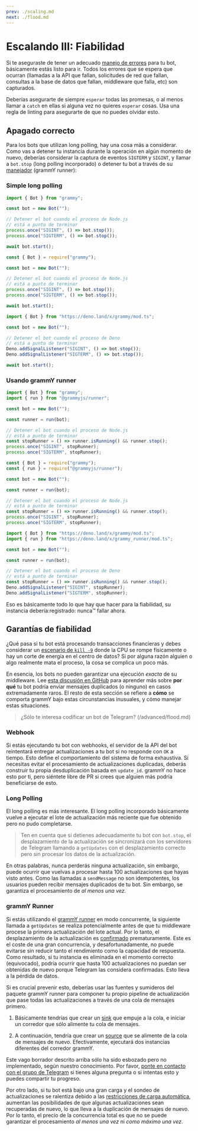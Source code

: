 ```yaml
---
prev: ./scaling.md
next: ./flood.md
---
```


# Escalando III: Fiabilidad

Si te aseguraste de tener un adecuado [manejo de errores](../guide/errors.md) para tu bot, básicamente estás listo para ir.
Todos los errores que se espera que ocurran (llamadas a la API que fallan, solicitudes de red que fallan, consultas a la base de datos que fallan, middleware que falla, etc) son capturados.

Deberías asegurarte de siempre `esperar` todas las promesas, o al menos llamar a `catch` en ellas si alguna vez no quieres `esperar` cosas.
Usa una regla de linting para asegurarte de que no puedes olvidar esto.

## Apagado correcto

Para los bots que utilizan long polling, hay una cosa más a considerar.
Como vas a detener tu instancia durante la operación en algún momento de nuevo, deberías considerar la captura de eventos `SIGTERM` y `SIGINT`, y llamar a `bot.stop` (long polling incorporado) o detener tu bot a través de su [manejador](https://deno.land/x/grammy_runner/mod.ts?s=RunnerHandle#prop_stop) (grammY runner):

### Simple long polling

<CodeGroup>

<CodeGroupItem title="TypeScript" active>

```ts
import { Bot } from "grammy";

const bot = new Bot("");

// Detener el bot cuando el proceso de Node.js
// está a punto de terminar
process.once("SIGINT", () => bot.stop());
process.once("SIGTERM", () => bot.stop());

await bot.start();
```

</CodeGroupItem>

<CodeGroupItem title="JavaScript">

```js
const { Bot } = require("grammy");

const bot = new Bot("");

// Detener el bot cuando el proceso de Node.js
// está a punto de terminar
process.once("SIGINT", () => bot.stop());
process.once("SIGTERM", () => bot.stop());

await bot.start();
```

</CodeGroupItem>

<CodeGroupItem title="Deno">

```ts
import { Bot } from "https://deno.land/x/grammy/mod.ts";

const bot = new Bot("");

// Detener el bot cuando el proceso de Deno
// está a punto de terminar
Deno.addSignalListener("SIGINT", () => bot.stop());
Deno.addSignalListener("SIGTERM", () => bot.stop());

await bot.start();
```

</CodeGroupItem>
</CodeGroup>

### Usando grammY runner

<CodeGroup>

<CodeGroupItem title="TypeScript" active>

```ts
import { Bot } from "grammy";
import { run } from "@grammyjs/runner";

const bot = new Bot("");

const runner = run(bot);

// Detener el bot cuando el proceso de Node.js
// está a punto de terminar
const stopRunner = () => runner.isRunning() && runner.stop();
process.once("SIGINT", stopRunner);
process.once("SIGTERM", stopRunner);
```

</CodeGroupItem>

<CodeGroupItem title="JavaScript">

```js
const { Bot } = require("grammy");
const { run } = require("@grammyjs/runner");

const bot = new Bot("");

const runner = run(bot);

// Detener el bot cuando el proceso de Node.js
// está a punto de terminar
const stopRunner = () => runner.isRunning() && runner.stop();
process.once("SIGINT", stopRunner);
process.once("SIGTERM", stopRunner);
```

</CodeGroupItem>
<CodeGroupItem title="Deno">

```ts
import { Bot } from "https://deno.land/x/grammy/mod.ts";
import { run } from "https://deno.land/x/grammy_runner/mod.ts";

const bot = new Bot("");

const runner = run(bot);

// Detener el bot cuando el proceso de Deno
// está a punto de terminar
const stopRunner = () => runner.isRunning() && runner.stop();
Deno.addSignalListener("SIGINT", stopRunner);
Deno.addSignalListener("SIGTERM", stopRunner);
```

</CodeGroupItem>
</CodeGroup>

Eso es básicamente todo lo que hay que hacer para la fiabilidad, su instancia debería:registrado: nunca:tm: fallar ahora.

## Garantías de fiabilidad

¿Qué pasa si tu bot está procesando transacciones financieras y debes considerar un [escenario de `kill -9`](https://stackoverflow.com/questions/43724467/what-is-the-difference-between-kill-and-kill-9) donde la CPU se rompe físicamente o hay un corte de energía en el centro de datos?
Si por alguna razón alguien o algo realmente mata el proceso, la cosa se complica un poco más.

En esencia, los bots no pueden garantizar una ejecución _exacta_ de su middleware.
Lee [esta discusión en GitHub](https://github.com/tdlib/telegram-bot-api/issues/126) para aprender más sobre **por qué** tu bot podría enviar mensajes duplicados (o ninguno) en casos extremadamente raros.
El resto de esta sección se refiere a **cómo** se comporta grammY bajo estas circunstancias inusuales, y cómo manejar estas situaciones.

> ¿Sólo te interesa codificar un bot de Telegram? (/advanced/flood.md)

### Webhook

Si estás ejecutando tu bot con webhooks, el servidor de la API del bot reintentará entregar actualizaciones a tu bot si no responde con `OK` a tiempo.
Esto define el comportamiento del sistema de forma exhaustiva.
Si necesitas evitar el procesamiento de actualizaciones duplicadas, deberás construir tu propia desduplicación basada en `update_id`.
grammY no hace esto por ti, pero siéntete libre de PR si crees que alguien más podría beneficiarse de esto.

### Long Polling

El long polling es más interesante.
El long polling incorporado básicamente vuelve a ejecutar el lote de actualización más reciente que fue obtenido pero no pudo completarse.

> Ten en cuenta que si detienes adecuadamente tu bot con `bot.stop`, el desplazamiento de la actualización se sincronizará con los servidores de Telegram llamando a `getUpdates` con el desplazamiento correcto pero sin procesar los datos de la actualización.

En otras palabras, nunca perderás ninguna actualización, sin embargo, puede ocurrir que vuelvas a procesar hasta 100 actualizaciones que hayas visto antes.
Como las llamadas a `sendMessage` no son idempotentes, los usuarios pueden recibir mensajes duplicados de tu bot.
Sin embargo, se garantiza el procesamiento de _al menos una vez_.

### grammY Runner

Si estás utilizando el [grammY runner](../plugins/runner.md) en modo concurrente, la siguiente llamada a `getUpdates` se realiza potencialmente antes de que tu middleware procese la primera actualización del lote actual.
Por lo tanto, el desplazamiento de la actualización es [confirmado](https://core.telegram.org/bots/api#getupdates) prematuramente.
Este es el coste de una gran concurrencia, y desafortunadamente, no puede evitarse sin reducir tanto el rendimiento como la capacidad de respuesta.
Como resultado, si tu instancia es eliminada en el momento correcto (equivocado), podría ocurrir que hasta 100 actualizaciones no puedan ser obtenidas de nuevo porque Telegram las considera confirmadas.
Esto lleva a la pérdida de datos.

Si es crucial prevenir esto, deberías usar las fuentes y sumideros del paquete grammY runner para componer tu propio pipeline de actualización que pase todas las actualizaciones a través de una cola de mensajes primero.

1. Básicamente tendrías que crear un [sink](https://deno.land/x/grammy_runner/mod.ts?s=UpdateSink) que empuje a la cola, e iniciar un corredor que sólo alimente tu cola de mensajes.

2. A continuación, tendría que crear un [source](https://deno.land/x/grammy_runner/mod.ts?s=UpdateSource) que se alimente de la cola de mensajes de nuevo.
   Efectivamente, ejecutará dos instancias diferentes del corredor grammY.

Este vago borrador descrito arriba sólo ha sido esbozado pero no implementado, según nuestro conocimiento.
Por favor, [ponte en contacto con el grupo de Telegram](https://t.me/grammyjs) si tienes alguna pregunta o si intentas esto y puedes compartir tu progreso.

Por otro lado, si tu bot está bajo una gran carga y el sondeo de actualizaciones se ralentiza debido a las [restricciones de carga automática](../plugins/runner.md#sink), aumentan las posibilidades de que algunas actualizaciones sean recuperadas de nuevo, lo que lleva a la duplicación de mensajes de nuevo.
Por lo tanto, el precio de la concurrencia total es que no se puede garantizar el procesamiento _al menos una vez_ ni _como máximo una vez_.
